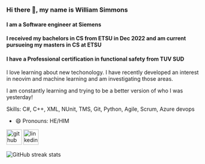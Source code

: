 ### Hi there 👋, my name is William Simmons
#### I am a Software engineer at Siemens
#### I received my bachelors in CS from ETSU in Dec 2022 and am current pursueing my masters in CS at ETSU
#### I have a Professional certification in functional safety from TUV SUD
 I love learning about new techonology. I have recently developed an interest in neovim and machine learning and am investigating those areas.
 
 I am constantly learning and trying to be a better version of who I was yesterday!

Skills: C#, C++, XML, NUnit, TMS, Git, Python, Agile, Scrum, Azure devops
 
- 😄 Pronouns: HE/HIM 


[<img src='https://cdn.jsdelivr.net/npm/simple-icons@3.0.1/icons/github.svg' alt='github' height='40'>](https://github.com/Deadrick99)  [<img src='https://cdn.jsdelivr.net/npm/simple-icons@3.0.1/icons/linkedin.svg' alt='linkedin' height='40'>](https://www.linkedin.com/in/williamasimmons-se/)  

![GitHub streak stats](https://streak-stats.demolab.com/?user=Deadrick99)  


